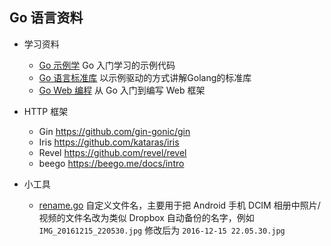 ## Go 语言资料

* 学习资料
  * [Go 示例学](http://www.kancloud.cn/itfanr/go-by-example) Go 入门学习的示例代码
  * [Go 语言标准库](https://github.com/polaris1119/The-Golang-Standard-Library-by-Example) 以示例驱动的方式讲解Golang的标准库
  * [Go Web 编程](https://github.com/astaxie/build-web-application-with-golang) 从 Go 入门到编写 Web 框架

* HTTP 框架
  * Gin https://github.com/gin-gonic/gin
  * Iris https://github.com/kataras/iris
  * Revel https://github.com/revel/revel
  * beego https://beego.me/docs/intro

* 小工具
  * [rename.go](rename.go) 自定义文件名，主要用于把 Android 手机 DCIM 相册中照片/视频的文件名改为类似 Dropbox 自动备份的名字，例如 `IMG_20161215_220530.jpg` 修改后为 `2016-12-15 22.05.30.jpg`
